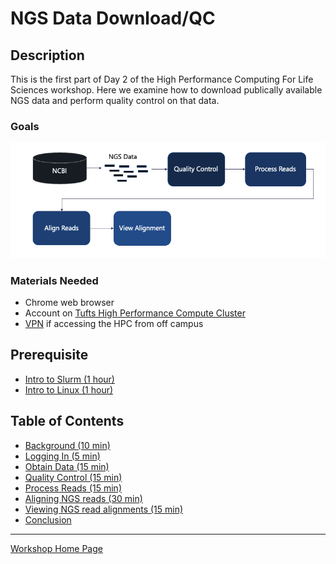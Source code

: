 # NGS Data Download/QC

## Description

This is the first part of Day 2 of the High Performance Computing For Life Sciences workshop. Here we examine how to download publically available NGS data and perform quality control on that data.

### Goals

![](./images/workflow.png)

### Materials Needed

- Chrome web browser
- Account on [Tufts High Performance Compute Cluster](https://it.tufts.edu/research-technology/high-performance-computing)
- [VPN](https://access.tufts.edu/vpn) if accessing the HPC from off campus

## Prerequisite

- [Intro to Slurm (1 hour)](../IntroToSlurm/README.md)
- [Intro to Linux (1 hour)](../IntroToLinux/IntroToLinux1.md)


## Table of Contents

- [Background (10 min)](lessons/lesson1.md)
- [Logging In (5 min)](lessons/lesson2.md)
- [Obtain Data (15 min)](lessons/lesson3.md)
- [Quality Control (15 min)](lessons/lesson4.md)
- [Process Reads (15 min)](../NgsDataAlignmentViewing/lessons/lesson5.md)
- [Aligning NGS reads (30 min)](../NgsDataAlignmentViewing/lessons/lesson1.md)
- [Viewing NGS read alignments (15 min)](../NgsDataAlignmentViewing/lessons/lesson2.md)
- [Conclusion](../NgsDataAlignmentViewing/lessons/lesson3.md)
_________________________________________________________________________________________________________________________________________________________

[Workshop Home Page](../index.md)
